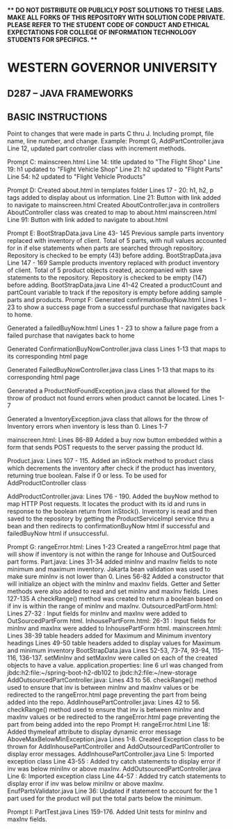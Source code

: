 <strong>** DO NOT DISTRIBUTE OR PUBLICLY POST SOLUTIONS TO THESE LABS. MAKE ALL FORKS OF THIS REPOSITORY WITH SOLUTION CODE PRIVATE. PLEASE REFER TO THE STUDENT CODE OF CONDUCT AND ETHICAL EXPECTATIONS FOR COLLEGE OF INFORMATION TECHNOLOGY STUDENTS FOR SPECIFICS. ** </strong>

# WESTERN GOVERNOR UNIVERSITY 
## D287 – JAVA FRAMEWORKS

## BASIC INSTRUCTIONS
Point to changes that were made in parts C thru J. Including prompt, file name, line number, and change.
Example: Prompt G, AddPartController.java Line 12, updated part controller class with increment methods.

Prompt C: mainscreen.html Line 14: title updated to "The Flight Shop"
                          Line 19: h1 updated to "Flight Vehicle Shop"
                          Line 21: h2 updated to "Flight Parts"
                          Line 54: h2 updated to "Flight Vehicle Products"

Prompt D: Created about.html in templates folder
                          Lines 17 - 20: h1, h2, p tags added to display about us information.
                          Line 21: Button with link added to navigate to mainscreen.html
          Created AboutController.java in controllers
                          AboutController class was created to map to about.html 
          mainscreen.html Line 91: Button with link added to navigate to about.html

Prompt E: BootStrapData.java Line 43- 145 Previous sample parts inventory                                   replaced with inventory of client. Total of 5                                     parts, with null values accounted for in if                                 else statements when parts are searched                                     through repository. Repository is checked to                                be empty (43) before adding.
            BootStrapData.java Line 147 - 169 Sample products inventory                         replaced with product inventory of client.                       Total of 5 product objects created,                             accompanied with save statements to the                           repository. Repository is checked to be empty                      (147) before adding.
            BootStrapData.java Line 41-42 Created a productCount and                            partCount variable to track if the repository                   is empty before adding sample parts and                         products.
Prompt F: Generated confirmationBuyNow.html Lines 1 - 23 to show a success page from a successful purchase that navigates back to home.

  Generated a failedBuyNow.html Lines 1 - 23 to show a failure page from a failed purchase that navigates back to home

  Generated ConfirmationBuyNowController.java class Lines 1-13 that maps to its corresponding html page

  Generated FailedBuyNowController.java class Lines 1-13 that maps to its corresponding html page

  Generated a ProductNotFoundException.java class that allowed for the throw of product not found errors when product cannot be located. Lines 1-7

  Generated a InventoryException.java class that allows for the throw of Inventory errors when inventory is less than 0. Lines 1-7

  mainscreen.html: Lines 86-89 Added a buy now button embedded within a form that sends POST requests to the server passing the product Id. 

  Product.java: Lines 107 - 115. Added an inStock method to product class which decrements the inventory after check if the product has inventory, returning true boolean. False if 0 or less. To be used for AddProductController class

  AddProductController.java: Lines 176 - 190. Added the buyNow method to map HTTP Post requests. It locates the product with its id and runs in response to the boolean return from inStock(). Inventory is read and then saved to the repository by getting the ProductServiceImpl service thru a bean and then redirects to confirmationBuyNow html if successful and failedBuyNow html if unsuccessful.
            
Prompt G: 
    rangeError.html: Lines 1-23 Created a rangeError.html page that will show if            inventory is not within the range for Inhouse and OutSourced part           forms.
    Part.java: Lines 31-34 added minInv and maxInv fields to note minimum and               maximum inventory. Jakarta bean validation was used to make sure                minInv is not lower than 0.
                Lines 56-82 Added a constructor that will initialize an object with the minInv and maxInv fields. Getter and Setter methods were also added to read and set minInv and maxInv fields.
                Lines 127-135 A checkRange() method was created to return a boolean based on if inv is within the range of minInv and maxInv.
    OutsourcedPartForm.html: Lines 27-32 : Input fields for minInv and maxInv were          added to OutSourcedPartForm html. 
    InhousePartForm.html: 26-31 : Input fields for minInv and maxInx were added to          InhousePartForm html.
    mainscreen.html: Lines 38-39 table headers added for Maximum and Minimum                    inventory headings
                    Lines 49-50 table headers added to display values for Maximum and minimum inventory
    BootStrapData.java Lines 52-53, 73-74, 93-94, 115-116, 136-137. setMinInv and           setMaxInv were called on each of the created objects to have a                 value. 
    application.properties: line 6 url was changed from                                     jbdc:h2:file:~/spring-boot-h2-db102 to jbdc:h2:file:~/new-storage
    AddOutsourcedPartController.java: Lines 43 to 56. checkRange() method used to           ensure that inv is between minInv and maxInv values or be                   redirected to the rangeError.html page preventing the part from             being added into the repo.
    AddInhousePartController.java: Lines 42 to 56. checkRange() method used to              ensure that inv is between minInv and maxInv values or be                   redirected to the rangeError.html page preventing the part from             being added into the repo
  Prompt H: rangeError.html Line 18: Added thymeleaf attribute to display   dynamic error message   
            AboveMaxBelowMinException.java Lines 1-8. Created Exception class to be thrown for AddInhousePartController and AddOutsourcedPartController to display error messages.
    AddInhousePartController.java Line 5: Imported exception class
                                    Line 43-55 : Added try catch statements to display error if inv was below miniInv or above maxInv.
    AddOutsourcedPartController.java Line 6: Imported exception class
            Line 44-57 : Added try catch statements to display error if inv was below miniInv or above maxInv.
    EnufPartsValidator.java Line 36: Updated if statement to account for the 1 part used for the product will put the total parts below the minimum.

Prompt I: PartTest.java Lines 159-176. Added Unit tests for minInv and maxInv fields.